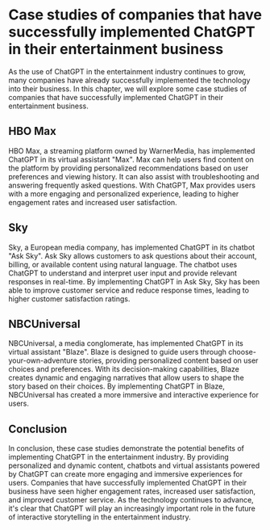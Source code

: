 Case studies of companies that have successfully implemented ChatGPT in their entertainment business
===============================================================================================================================================================

As the use of ChatGPT in the entertainment industry continues to grow, many companies have already successfully implemented the technology into their business. In this chapter, we will explore some case studies of companies that have successfully implemented ChatGPT in their entertainment business.

HBO Max
-------

HBO Max, a streaming platform owned by WarnerMedia, has implemented ChatGPT in its virtual assistant "Max". Max can help users find content on the platform by providing personalized recommendations based on user preferences and viewing history. It can also assist with troubleshooting and answering frequently asked questions. With ChatGPT, Max provides users with a more engaging and personalized experience, leading to higher engagement rates and increased user satisfaction.

Sky
---

Sky, a European media company, has implemented ChatGPT in its chatbot "Ask Sky". Ask Sky allows customers to ask questions about their account, billing, or available content using natural language. The chatbot uses ChatGPT to understand and interpret user input and provide relevant responses in real-time. By implementing ChatGPT in Ask Sky, Sky has been able to improve customer service and reduce response times, leading to higher customer satisfaction ratings.

NBCUniversal
------------

NBCUniversal, a media conglomerate, has implemented ChatGPT in its virtual assistant "Blaze". Blaze is designed to guide users through choose-your-own-adventure stories, providing personalized content based on user choices and preferences. With its decision-making capabilities, Blaze creates dynamic and engaging narratives that allow users to shape the story based on their choices. By implementing ChatGPT in Blaze, NBCUniversal has created a more immersive and interactive experience for users.

Conclusion
----------

In conclusion, these case studies demonstrate the potential benefits of implementing ChatGPT in the entertainment industry. By providing personalized and dynamic content, chatbots and virtual assistants powered by ChatGPT can create more engaging and immersive experiences for users. Companies that have successfully implemented ChatGPT in their business have seen higher engagement rates, increased user satisfaction, and improved customer service. As the technology continues to advance, it's clear that ChatGPT will play an increasingly important role in the future of interactive storytelling in the entertainment industry.
